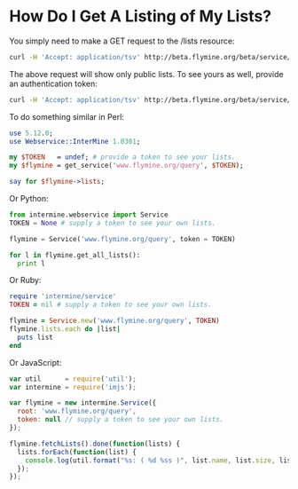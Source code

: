 # How Do I Get A Listing of My Lists?

You simply need to make a GET request to the /lists resource:

```bash
curl -H 'Accept: application/tsv' http://beta.flymine.org/beta/service/lists
```

The above request will show only public lists. To see yours as well, provide an authentication token:

```bash
curl -H 'Accept: application/tsv' http://beta.flymine.org/beta/service/lists?token=$TOKEN
```

To do something similar in Perl:

```perl
use 5.12.0;
use Webservice::InterMine 1.0301;

my $TOKEN   = undef; # provide a token to see your lists.
my $flymine = get_service('www.flymine.org/query', $TOKEN);

say for $flymine->lists;
```

Or Python:

```python
from intermine.webservice import Service
TOKEN = None # supply a token to see your own lists.

flymine = Service('www.flymine.org/query', token = TOKEN)

for l in flymine.get_all_lists():
  print l
```

Or Ruby:

```ruby
require 'intermine/service'
TOKEN = nil # supply a token to see your own lists.

flymine = Service.new('www.flymine.org/query', TOKEN)
flymine.lists.each do |list|
  puts list
end
```

Or JavaScript:

```javascript
var util      = require('util');
var intermine = require('imjs');

var flymine = new intermine.Service({
  root: 'www.flymine.org/query',
  token: null // supply a token to see your own lists.
});

flymine.fetchLists().done(function(lists) {
  lists.forEach(function(list) {
    console.log(util.format("%s: ( %d %ss )", list.name, list.size, list.type));
  });
});
```

